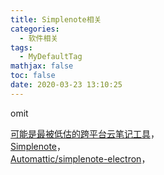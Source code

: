 ```yaml
---
title: Simplenote相关
categories:
  - 软件相关
tags:
  - MyDefaultTag
mathjax: false
toc: false
date: 2020-03-23 13:10:25
---
```

omit
<!--more-->

[可能是最被低估的跨平台云笔记工具](https://mp.weixin.qq.com/s/TozYhgrLdkyjB741V-6kTA)，  
[Simplenote](https://simplenote.com/)，  
[Automattic/simplenote-electron](https://github.com/Automattic/simplenote-electron)，  
